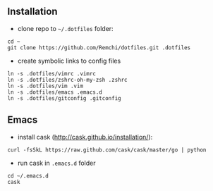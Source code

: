 ## Installation

* clone repo to `~/.dotfiles` folder:

```
cd ~
git clone https://github.com/Remchi/dotfiles.git .dotfiles
```

* create symbolic links to config files

```
ln -s .dotfiles/vimrc .vimrc
ln -s .dotfiles/zshrc-oh-my-zsh .zshrc
ln -s .dotfiles/vim .vim
ln -s .dotfiles/emacs .emacs.d
ln -s .dotfiles/gitconfig .gitconfig
```

## Emacs

* install cask (http://cask.github.io/installation/):

```
curl -fsSkL https://raw.github.com/cask/cask/master/go | python
```

* run cask in `.emacs.d` folder

```
cd ~/.emacs.d
cask
```

